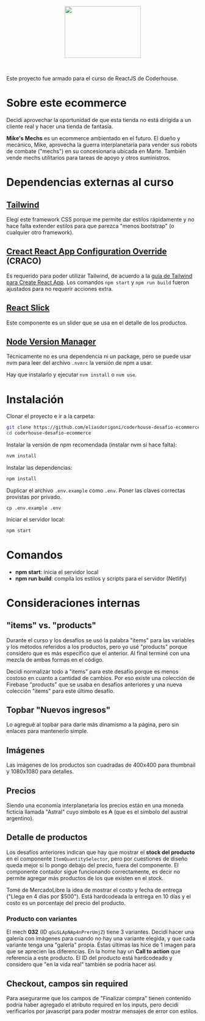 <p align="center">
    <a href="https://mikes-mechs.netlify.app/" rel="nofollow" target="_blank"><img width="199" height="136" src="https://raw.githubusercontent.com/eliasdorigoni/coderhouse-desafio-ecommerce/master/public/svg/logo-vertical-dark.svg" /></a>
</p>
<br />

Este proyecto fue armado para el curso de ReactJS de Coderhouse.

# Sobre este ecommerce

Decidí aprovechar la oportunidad de que esta tienda no está dirigida a un cliente
real y hacer una tienda de fantasía.

**Mike's Mechs** es un ecommerce ambientado en el futuro. El dueño y mecánico,
Mike, aprovecha la guerra interplanetaria para vender sus robots de combate ("mechs")
en su concesionaria ubicada en Marte. También vende mechs utilitarios para tareas
de apoyo y otros suministros.

# Dependencias externas al curso

## [Tailwind](https://tailwindcss.com/)
Elegí este framework CSS porque me permite dar estilos rápidamente y no hace falta
extender estilos para que parezca "menos bootstrap" (o cualquier otro framework).

## [Creact React App Configuration Override](https://github.com/gsoft-inc/craco) (CRACO)
Es requerido para poder utilizar Tailwind, de acuerdo a la
[guía de Tailwind para Create React App](https://tailwindcss.com/docs/guides/create-react-app).
Los comandos `npm start` y `npm run build` fueron ajustados para no requerir acciones extra.

## [React Slick](https://react-slick.neostack.com/docs/get-started)
Este componente es un slider que se usa en el detalle de los productos.

## [Node Version Manager](https://github.com/nvm-sh/nvm)
Técnicamente no es una dependencia ni un package, pero se puede usar nvm para leer
del archivo `.nvmrc` la versión de npm a usar.

Hay que instalarlo y ejecutar `nvm install` o `nvm use`.


# Instalación
Clonar el proyecto e ir a la carpeta:
```bash
git clone https://github.com/eliasdorigoni/coderhouse-desafio-ecommerce
cd coderhouse-desafio-ecommerce
```
Instalar la versión de npm recomendada (instalar nvm si hace falta):
```bash
nvm install
```
Instalar las dependencias:
```bash
npm install
```
Duplicar el archivo `.env.example` como `.env`. Poner las claves correctas provistas
por privado.
```
cp .env.example .env
```
Iniciar el servidor local:
```bash
npm start
```

# Comandos
+ **npm start**: inicia el servidor local
+ **npm run build**: compila los estilos y scripts para el servidor (Netlify)


# Consideraciones internas

## "items" vs. "products"
Durante el curso y los desafíos se usó la palabra "items" para las variables y los métodos referidos a los productos, pero yo usé "products" porque considero que es más específico que el anterior. Al final terminé con una mezcla de ambas formas en el código.

Decidí normalizar todo a "items" para este desafío porque es menos costoso en cuanto a cantidad de cambios. Por eso existe una colección de Firebase "products" que se usaba en desafíos anteriores y una nueva colección "items" para este último desafío.

## Topbar "Nuevos ingresos"
Lo agregué al topbar para darle más dinamismo a la página, pero sin enlaces para mantenerlo simple.

## Imágenes
Las imágenes de los productos son cuadradas de 400x400 para thumbnail y 1080x1080 para detalles.

## Precios
Siendo una economía interplanetaria los precios están en una moneda ficticia llamada "Astral" cuyo símbolo es &#8371; (que es el símbolo del austral argentino).

## Detalle de productos
Los desafíos anteriores indican que hay que mostrar el **stock del producto** en el componente `ItemQuantitySelector`, pero por cuestiones de diseño queda mejor si lo pongo debajo del precio, fuera del componente. El componente contador sigue funcionando correctamente, es decir no permite agregar más productos de los que existen en el stock.

Tomé de MercadoLibre la idea de mostrar el costo y fecha de entrega ("Llega en 4 días por $500"). Está hardcodeada la entrega en 10 días y el costo es un porcentaje del precio del producto.

### Producto con variantes
El mech **032** (ID `qGuSLApNAp4nPrerUmjZ`) tiene 3 variantes. Decidí hacer una galería con imágenes para cuando
no hay una variante elegida, y que cada variante tenga una "galería" propia. Éstas últimas las hice de 1 imagen
para que se aprecien las diferencias.
En la home hay un **Call to action** que referencia a este producto. El ID del producto está hardcodeado y
considero que "en la vida real" también se podría hacer así.


## Checkout, campos sin required

Para asegurarme que los campos de "Finalizar compra" tienen contenido podría haber agregado el atributo required en los
inputs, pero decidí verificarlos por javascript para poder mostrar mensajes de error con estilos.